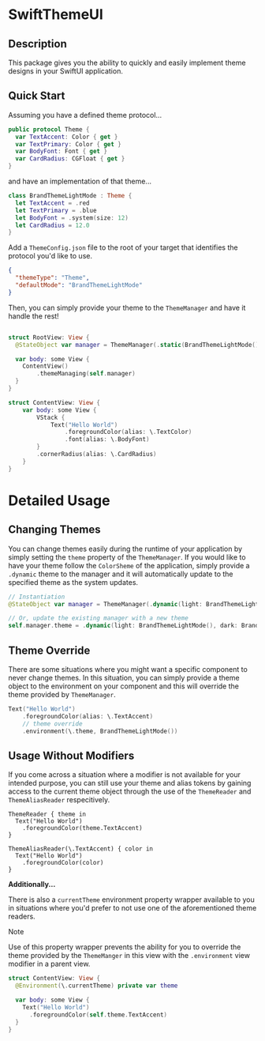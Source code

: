# SwiftThemeUI

## Description
This package gives you the ability to quickly and easily implement theme designs in your SwiftUI application.

## Quick Start

Assuming you have a defined theme protocol...
```swift
public protocol Theme {
  var TextAccent: Color { get }
  var TextPrimary: Color { get }
  var BodyFont: Font { get }
  var CardRadius: CGFloat { get }
}
```

and have an implementation of that theme...
```swift
class BrandThemeLightMode : Theme {
  let TextAccent = .red
  let TextPrimary = .blue
  let BodyFont = .system(size: 12)
  let CardRadius = 12.0
}
```

Add a `ThemeConfig.json` file to the root of your target that identifies the protocol you'd like to use.
```json
{
  "themeType": "Theme",
  "defaultMode": "BrandThemeLightMode"
}
```

Then, you can simply provide your theme to the `ThemeManager` and have it handle the rest!
```swift

struct RootView: View {
  @StateObject var manager = ThemeManager(.static(BrandThemeLightMode()))

  var body: some View {
    ContentView()
        .themeManaging(self.manager)
  }
}

struct ContentView: View {
    var body: some View {
        VStack {
            Text("Hello World")
                .foregroundColor(alias: \.TextColor)
                .font(alias: \.BodyFont)
        }
        .cornerRadius(alias: \.CardRadius)
    }
}
```


# Detailed Usage

## Changing Themes
You can change themes easily during the runtime of your application by simply setting the `theme` property of the `ThemeManager`. If you would like to have your theme follow the `ColorSheme` of the application, simply provide a `.dynamic` theme to the manager and it will automatically update to the specified theme as the system updates.
```swift
// Instantiation
@StateObject var manager = ThemeManager(.dynamic(light: BrandThemeLightMode(), dark: BrandThemeDarkMode()))

// Or, update the existing manager with a new theme
self.manager.theme = .dynamic(light: BrandThemeLightMode(), dark: BrandThemeDarkMode())
```

## Theme Override
There are some situations where you might want a specific component to never change themes. In this situation, you can simply provide a theme object to the environment on your component and this will override the theme provided by `ThemeManager`.

```swift
Text("Hello World")
    .foregroundColor(alias: \.TextAccent)
    // theme override
    .environment(\.theme, BrandThemeLightMode())
```

## Usage Without Modifiers
If you come across a situation where a modifier is not available for your intended purpose, you can still use your theme and alias tokens by gaining access to the current theme object through the use of the `ThemeReader` and `ThemeAliasReader` respecitively.

```
ThemeReader { theme in
  Text("Hello World")
    .foregroundColor(theme.TextAccent)
}
```

```
ThemeAliasReader(\.TextAccent) { color in
  Text("Hello World")
    .foregroundColor(color)
}
```


**Additionally...**

There is also a `currentTheme` environment property wrapper available to you in situations where you'd prefer to not use one of the aforementioned theme readers. 

> [!NOTE]  
> Use of this property wrapper prevents the ability for you to override the theme provided by the `ThemeManger` in this view with the `.environment` view modifier in a parent view.

```swift
struct ContentView: View {
  @Environment(\.currentTheme) private var theme

  var body: some View {
    Text("Hello World")
      .foregroundColor(self.theme.TextAccent)
  }
}

```
